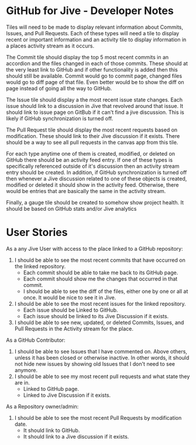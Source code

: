 GitHub for Jive - Developer Notes
=================================

Tiles will need to be made to display relevant information about Commits, Issues, and Pull Requests.
Each of these types will need a tile to display recent or important information and an activity tile 
to display information in a places activity stream as it occurs.

The Commit tile should display the top 5 most recent commits in an accordion and the files changed in each of those
commits. These should at the very least link to GitHub and if other functionality is added then this 
should still be available. Commit would go to commit page, changed files would go to diff page of that
file. Even better would be to show the diff on page instead of going all the way to GitHub.

The Issue tile should display a the most recent issue state changes. Each issue should link to a discussion in
Jive that revolved around that issue. It should link to issue page on GitBub if it can't find a jive discussion.
This is likely if GitHub synchronization is turned off.

The Pull Request tile should display the most recent requests based on modification. These should link to their Jive
discussion if it exists. There should be a way to see all pull requests in the canvas app from this tile. 

For each type anytime one of them is created, modified, or deleted on GitHub there should be an activity feed entry.
If one of these types is specifically referenced outside of it's discussion then an activity stream entry should be created.
In addition, if GitHub synchronization is turned off then whenever a Jive discussion related to one of these objects 
is created, modified or deleted it should show in the activity feed. Otherwise, there would be entries that are basically
the same in the activity stream.

Finally, a gauge tile should be created to somehow show project health. It should be based on GitHub stats and/or Jive analytics


User Stories
============

As a any Jive User with access to the place linked to a GitHub repository:
<ol>
    <li>I should be able to see the most recent commits that have occurred on the linked repository.
        <ul>
            <li>Each commit should be able to take me back to its GitHub page.</li>
            <li>Each commit should show me the changes that occurred in that commit.</li>
            <li>I should be able to see the diff of the files, either one by one or all at once. It would be nice to see it in Jive.</li>
        </ul>
    </li>
    <li>I should be able to see the most recent issues for the linked repository.
        <ul>
            <li>Each issue should be Linked to GitHub.</li>
            <li>Each issue should be linked to its Jive Discussion if it exists.</li>
        </ul>
    </li>
    <li>
        I should be able to see new, updated, or deleted Commits, Issues, and Pull Requests in the Activity stream for the place.
    </li>
</ol>

As a GitHub Contributor:
<ol>
    <li>I should be able to see Issues that I have commented on. Above others, unless it has been closed or otherwise inactive. In other words, it should not hide new issues by showing old Issues that I don't need to see anymore.</li>
    <li>I should be able to see my most recent pull requests and what state they are in.
        <ul>
            <li>Linked to GitHub page.</li>
            <li>Linked to Jive Discussion if it exists.</li>
        </ul>
    </li>
</ol>

As a Repository owner/admin:
<ol>
    <li>I should be able to see the most recent Pull Requests by modification date.
        <ul>
            <li>It should link to GitHub.</li>
            <li>It should link to a Jive discussion if it exists.</li>
        </ul>
    </li>
</ol>

